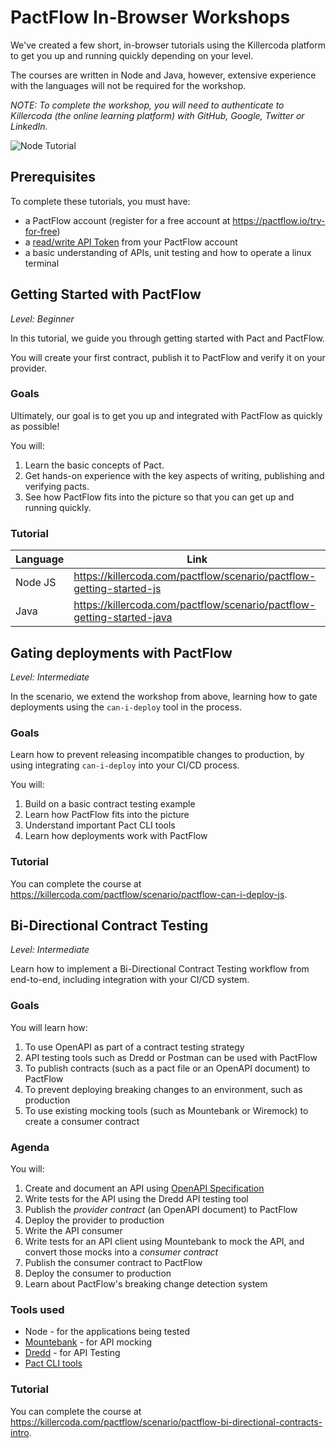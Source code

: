 # PactFlow In-Browser Workshops

We've created a few short, in-browser tutorials using the Killercoda platform to get you up and running quickly depending on your level.

The courses are written in Node and Java, however, extensive experience with the languages will not be required for the workshop.

_NOTE: To complete the workshop, you will need to authenticate to Killercoda (the online learning platform) with GitHub, Google, Twitter or LinkedIn._

![Node Tutorial](https://docs.pactflow.io/assets/images/katacoda-screenshot-07be4d6a6faa46c0406d36c987b2f4c5.png)

## Prerequisites

To complete these tutorials, you must have:

- a PactFlow account (register for a free account at https://pactflow.io/try-for-free)
- a [read/write API Token](https://docs.pactflow.io/docs/getting-started/#configuring-your-api-token) from your PactFlow account
- a basic understanding of APIs, unit testing and how to operate a linux terminal

## Getting Started with PactFlow

_Level: Beginner_

In this tutorial, we guide you through getting started with Pact and PactFlow.

You will create your first contract, publish it to PactFlow and verify it on your provider.

### Goals

Ultimately, our goal is to get you up and integrated with PactFlow as quickly as possible!

You will:

1. Learn the basic concepts of Pact.
1. Get hands-on experience with the key aspects of writing, publishing and verifying pacts.
1. See how PactFlow fits into the picture so that you can get up and running quickly.

### Tutorial

| Language | Link                                                                   |
| -------- | ---------------------------------------------------------------------- |
| Node JS  | https://killercoda.com/pactflow/scenario/pactflow-getting-started-js   |
| Java     | https://killercoda.com/pactflow/scenario/pactflow-getting-started-java |

## Gating deployments with PactFlow

_Level: Intermediate_

In the scenario, we extend the workshop from above, learning how to gate deployments using the `can-i-deploy` tool in the process.

### Goals

Learn how to prevent releasing incompatible changes to production, by using integrating `can-i-deploy` into your CI/CD process.

You will:

1. Build on a basic contract testing example
1. Learn how PactFlow fits into the picture
1. Understand important Pact CLI tools
1. Learn how deployments work with PactFlow

### Tutorial

You can complete the course at https://killercoda.com/pactflow/scenario/pactflow-can-i-deploy-js.

## Bi-Directional Contract Testing

_Level: Intermediate_

Learn how to implement a Bi-Directional Contract Testing workflow from end-to-end, including integration with your CI/CD system.

### Goals

You will learn how:

1. To use OpenAPI as part of a contract testing strategy
1. API testing tools such as Dredd or Postman can be used with PactFlow
1. To publish contracts (such as a pact file or an OpenAPI document) to PactFlow
1. To prevent deploying breaking changes to an environment, such as production
1. To use existing mocking tools (such as Mountebank or Wiremock) to create a consumer contract

### Agenda

You will:

1. Create and document an API using [OpenAPI Specification](https://www.openapis.org/)
1. Write tests for the API using the Dredd API testing tool
1. Publish the _provider contract_ (an OpenAPI document) to PactFlow
1. Deploy the provider to production
1. Write the API consumer
1. Write tests for an API client using Mountebank to mock the API, and convert those mocks into a _consumer contract_
1. Publish the consumer contract to PactFlow
1. Deploy the consumer to production
1. Learn about PactFlow's breaking change detection system

### Tools used

- Node - for the applications being tested
- [Mountebank](https://mbtest.org) - for API mocking
- [Dredd](https://dredd.org/en/latest/index.html) - for API Testing
- [Pact CLI tools](https://docs.pact.io/implementation_guides/cli)

### Tutorial

You can complete the course at https://killercoda.com/pactflow/scenario/pactflow-bi-directional-contracts-intro.
